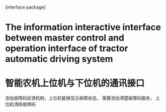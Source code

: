 [interface package]
# The information interactive interface between master control and operation interface of tractor automatic driving system
# 智能农机上位机与下位机的通讯接口



添加故障码反馈机制，上位机能够显示故障状态，
需要添加清楚故障码服务，
上位机清除故障码
